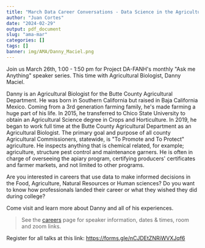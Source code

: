 ```yaml
---
title: "March Data Career Conversations - Data Science in the Agriculture sector"
author: "Juan Cortes"
date: "2024-02-29"
output: pdf_document
slug: "ama-mar"
categories: []
tags: []
banner: img/AMA/Danny_Maciel.png
---
```


Join us March 26th, 1:00 - 1:50 pm for Project DA-FANH's monthly "Ask me Anything" speaker series. This time with Agricultural Biologist, Danny Maciel.

Danny is an Agricultural Biologist for the Butte County Agricultural Department. He was born in Southern California but raised in Baja California Mexico. Coming from a 3rd generation farming family, he's made farming a huge part of his life. In 2015, he transferred to Chico State University to obtain an Agricultural Science degree in Crops and Horticulture. In 2019, he began to work full time at the Butte County Agricultural Department as an Agricultural Biologist. The primary goal and purpose of all county Agricultural Commissioners, statewide, is "To Promote and To Protect" agriculture. He inspects anything that is chemical related, for example; agriculture, structure pest control and maintenance garners. He is often in charge of overseeing the apiary program, certifying producers' certificates and farmer markets, and not limited to other programs.

Are you interested in careers that use data to make informed decisions in the Food, Agriculture, Natural Resources or Human sciences? Do you want to know how professionals landed their career or what they wished they did during college?

Come visit and learn more about Danny and all of his experiences.

> See the [careers](https://www.dataanalytics4fanh.science/careers/) page for speaker information, dates & times, room and zoom links.

Register for all talks at this link: <https://forms.gle/nCJDEtZNRiWVXJqf6>
